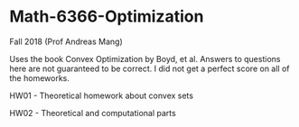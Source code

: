 # Math-6366-Optimization
Fall 2018 (Prof Andreas Mang)

Uses the book Convex Optimization by Boyd, et al. Answers to questions here are not guaranteed to be correct. I did not get a perfect score on all of the homeworks.

HW01 - Theoretical homework about convex sets

HW02 - Theoretical and computational parts 
